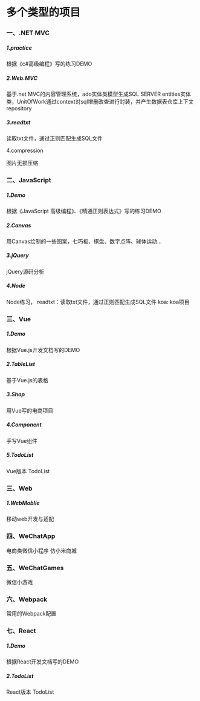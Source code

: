 # 多个类型的项目


### 一、.NET MVC
##### 1.practice
根据《c#高级编程》写的练习DEMO
##### 2.Web.MVC
基于.net MVC的内容管理系统，ado实体类模型生成SQL SERVER entities实体类，UnitOfWork通过context对sql增删改查进行封装，并产生数据表仓库上下文repository
##### 3.readtxt
读取txt文件，通过正则匹配生成SQL文件

4.compression

图片无损压缩

### 二、JavaScript
##### 1.Demo
根据《JavaScript 高级编程》、《精通正则表达式》写的练习DEMO
##### 2.Canvas
用Canvas绘制的一些图案，七巧板、棋盘、数字点阵、球体运动...
##### 3.jQuery
jQuery源码分析
##### 4.Node
Node练习，
readtxt：读取txt文件，通过正则匹配生成SQL文件
koa: koa项目

### 三、Vue
##### 1.Demo
根据Vue.js开发文档写的DEMO

##### 2.TableList
基于Vue.js的表格

##### 3.Shop
用Vue写的电商项目

##### 4.Component
手写Vue组件

##### 5.TodoList
Vue版本 TodoList

### 三、Web
##### 1.WebMoblie
移动web开发与适配

### 四、WeChatApp
电商类微信小程序 仿小米商城 

### 五、WeChatGames
微信小游戏

### 六、Webpack

常用的Webpack配置

### 七、React

##### 1.Demo
根据React开发文档写的DEMO

##### 2.TodoList
React版本 TodoList


